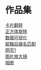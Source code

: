 # 作品集
[卡片翻转](https://innux.github.io/samples/%E6%95%88%E6%9E%9Cdemo/%E5%8D%A1%E7%89%87%E7%BF%BB%E8%BD%AC.html)\
[正方体旋转](https://innux.github.io/samples/%E6%95%88%E6%9E%9Cdemo/%E6%AD%A3%E6%96%B9%E4%BD%93%E6%97%8B%E8%BD%AC.html)\
[数据可视化](https://innux.github.io/samples/MIS/index.html)\
[邮箱后缀名匹配](https://innux.github.io/practice/ife2018/28_30/email.html)\
[网页1](https://innux.github.io/samples/%E7%BD%91%E9%A1%B51/index.html)\
[图片放大镜](https://innux.github.io/samples/%E5%9B%BE%E7%89%87%E7%9B%B8%E5%85%B3/%E6%94%BE%E5%A4%A7%E9%95%9C/index.html)\
[相册](https://innux.github.io/samples/%E5%9B%BE%E7%89%87%E7%9B%B8%E5%85%B3/%E7%9B%B8%E5%86%8C/index.html)